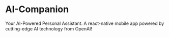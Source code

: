 # AI-Companion
Your AI-Powered Personal Assistant. A react-native mobile app powered by cutting-edge AI technology from OpenAI!
